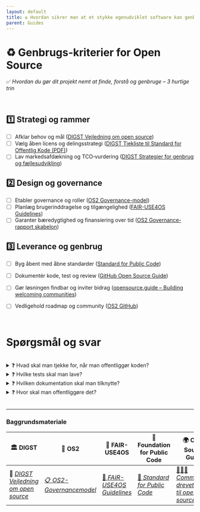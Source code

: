 ```yaml
---
layout: default
title: ♻️ Hvordan sikrer man at et stykke egenudviklet software kan genbruges?
parent: Guides
---
```


# ♻️ Genbrugs-kriterier for Open Source  
✅ _Hvordan du gør dit projekt nemt at finde, forstå og genbruge –  3 hurtige trin_

<br>

## 1️⃣ Strategi og rammer
- [ ] Afklar behov og mål ([DIGST Vejledning om open source](https://arkitektur.digst.dk/sites/default/fileuploads/Tjekliste_til_brug_af_open_source_i_den_offentlige_sektor.pdf))
- [ ] Vælg åben licens og delingsstrategi ([DIGST Tjekliste til Standard for Offentlig Kode (PDF)](https://arkitektur.digst.dk/sites/default/fileuploads/Tjekliste_til_Standard_for_Offentlig_Kode_version_0.7.1.pdf))
- [ ] Lav markedsafdækning og TCO‑vurdering ([DIGST Strategier for genbrug og fællesudvikling](https://arkitektur.digst.dk/metoder/arkitekturmetoder/introduktion-til-vejledning-om-brug-af-open-source-i-den-offentlige-sektor))

## 2️⃣ Design og governance
- [ ] Etabler governance og roller ([OS2 Governance-model](https://www.os2.eu/governance))
- [ ] Planlæg brugerinddragelse og tilgængelighed ([FAIR-USE4OS Guidelines](https://journals.plos.org/ploscompbiol/article?id=10.1371/journal.pcbi.1012045))
- [ ] Garanter bæredygtighed og finansiering over tid ([OS2 Governance-rapport skabelon](https://github.com/OS2offdig))

## 3️⃣ Leverance og genbrug
- [ ] Byg åbent med åbne standarder ([Standard for Public Code](https://standard.publiccode.net/criteria/))
- [ ] Dokumentér kode, test og review ([GitHub Open Source Guide](https://opensource.guide/how-to-contribute/))
- [ ] Gør løsningen findbar og inviter bidrag ([opensource.guide – Building welcoming communities](https://opensource.guide/building-community/))
- [ ] Vedligehold roadmap og community ([OS2 GitHub](https://github.com/OS2offdig))


<br>


# Spørgsmål og svar

<br>

<details>
  <summary>❓ Hvad skal man tjekke for, når man offentliggør koden?</summary>
  <br>
  <strong>✅ Hold koden ren for adgangsoplysninger og miljøspecifikke filer</strong><br>
  Inden I offentliggør koden, skal I sikre, at der ikke ligger nogen form for data i repoet, som kan være følsomme, miljøspecifikke eller irrelevante for andre brugere.
  <pre><code>
📌 Best practice:
  - Brug miljøvariabler til konfiguration – ingen adgangsoplysninger i koden
  - Tilføj en eksempelfil som `config.example.env` og dokumenter hvordan den anvendes
  - Brug `.gitignore` til at udelukke `.env`, `config.*`, `*.log`, `.pem` osv.
  - Dokumentér i `README.md`, hvordan man opsætter miljøet lokalt

🚫 Undgå:
  - Følsomme oplysninger og credentials: API-nøgler, tokens, brugernavne, adgangskoder
  - Miljøspecifikke filer: Produktionskonfigurationer, interne URL’er, IP-adresser
  - Data og logfiler: Produktionsdata, testdata med rigtige oplysninger
  - Intern kontekst: Referencer til interne systemer eller dokumentation
  - Midlertidige filer: Lokale udviklingsfiler, cache, build-artifacts

✅ Men inkluder gerne:
  - Syntetiske eller anonymiserede data til eksempler og tests
  - Eksempelfiler til konfiguration, f.eks. `config.example.env`
  - Dokumentation for hvordan man selv tilføjer konfiguration
  </code></pre>
</details>

<details>
  <summary>❓ Hvilke tests skal man lave?</summary>
  <br>
  <strong>✅ Automatiske tests og dokumenteret testmiljø øger kvaliteten</strong><br>
  For at sikre at softwaren fungerer som forventet – både nu og i fremtiden – bør der være automatiske tests og en klar beskrivelse af testmiljøet.
  <pre><code>
📌 Best practice:
  - Automatiske tests med CI-værktøjer som GitHub Actions eller GitLab CI
  - Linting og formattering med IDE eller CI
  - Enhedstests og integrationstests – gerne med input fra brugere
  - Dokumentér teststrategi og testdata i `tests/` eller `README.md`
  - Inkluder eksempelfiler til testmiljøopsætning

🚫 Undgå:
  - Tests der afhænger af interne systemer eller netværk

✅ Men inkluder gerne:
  - CI-konfiguration: f.eks. `.github/workflows/test.yml`
  - Eksempler på testkommandoer i `README.md` eller `CONTRIBUTING.md`
  - Syntetiske testdata til realistiske scenarier
  </code></pre>
</details>

<details>
  <summary>❓ Hvilken dokumentation skal man tilknytte?</summary>
  <br>
  <strong>✅ God dokumentation gør projektet lettere at forstå og genbruge</strong><br>
  Dokumentation er en nøglekomponent i open source-projekter – både for nye brugere og for genbrug.
  <pre><code>
📌 Best practice:
  - Inkluder altid en README.md med introduktion og brug
  - Vis konkrete eksempler på anvendelse
  - Beskriv miljøopsætning og nødvendige variabler
  - Tilføj templates til udrulning med åbne værktøjer

🚫 Undgå:
  - Ufuldstændig eller forældet dokumentation
  - Antagelser om intern viden
  - Dokumentation i lukkede systemer eller proprietære formater

✅ Men inkluder gerne:
  - Diagrammer og arkitekturtegninger (f.eks. Mermaid)
  - Links til relevante issues eller diskussioner
  - En `CONTRIBUTING.md` med bidragsvejledning
  </code></pre>
</details>
<details>
  <summary>❓ Hvor skal man offentliggøre det?</summary>
  <br>
  <strong>✅ Brug åbne og tilgængelige platforme</strong><br>
  For at sikre at din kode er nem at finde og bidrage til, bør du bruge en platform med versionsstyring og samarbejdsværktøjer.
  <pre><code>

📌 Best practice:
  - Brug GitHub, GitLab, Codeberg eller SourceHut
  - Gør projektet offentligt
  - Tilføj en open source-licens (MIT, Apache 2.0, GPL)
  - Brug README.md som landing page

🚫 Undgå:
  - Lukkede platforme eller interne systemer
  - At offentliggøre uden README, licens eller dokumentation
  - Platforme uden versionsstyring (f.eks. Google Drive)

✅ Men inkluder gerne:
  - Link til repoet i artikler, præsentationer eller dokumenter
  - `CONTRIBUTING.md` og `CODE_OF_CONDUCT.md` for bidrag
  </code></pre>
</details>

<br>

---

### Baggrundsmateriale

| 🏛 DIGST | 🤝 OS2 | 🫶 FAIR-USE4OS | 📖 Foundation for Public Code | 🌍 Open Source Guide |
|----------|-------------------|------------------------|---------------|-----------------------|
| 📖 [_DIGST Vejledning om open source_](https://arkitektur.digst.dk/metoder/arkitekturmetoder/introduktion-til-vejledning-om-brug-af-open-source-i-den-offentlige-sektor) | [ 📋 _OS2-Governancemodel_ ](https://www.os2.eu/governance) | [ 💓 _FAIR-USE4OS Guidelines_](https://journals.plos.org/ploscompbiol/article?id=10.1371/journal.pcbi.1012045) | [🥇 _Standard for Public Code_](https://standard.publiccode.net/)  | [ 🧑‍🤝‍🧑 _Community-drevet guide til open source_](https://opensource.guide/)|





